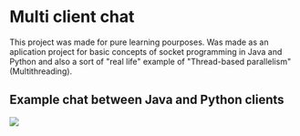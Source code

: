 # Multi client chat

This project was made for pure learning pourposes. Was made as an aplication project for basic concepts of socket programming in Java and Python and also a sort of "real life" example of "Thread-based parallelism" (Multithreading).

## Example chat between Java and Python clients
[![](https://imgur.com/ckn6gmo)](https://imgur.com/ckn6gmo)